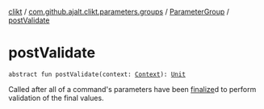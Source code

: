 [clikt](../../index.md) / [com.github.ajalt.clikt.parameters.groups](../index.md) / [ParameterGroup](index.md) / [postValidate](./post-validate.md)

# postValidate

`abstract fun postValidate(context: `[`Context`](../../com.github.ajalt.clikt.core/-context/index.md)`): `[`Unit`](https://kotlinlang.org/api/latest/jvm/stdlib/kotlin/-unit/index.html)

Called after all of a command's parameters have been [finalize](finalize.md)d to perform validation of the final values.

